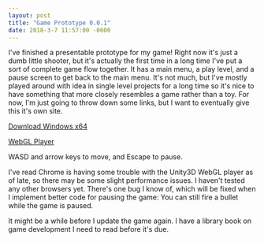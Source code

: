 ```yaml
---
layout: post
title: "Game Prototype 0.0.1"
date: 2018-3-7 11:57:00 -0600
---
```


I've finished a presentable prototype for my game! Right now it's just a dumb little shooter, but it's actually the first time in a long time I've put a sort of complete game flow together. It has a main menu, a play level, and a pause screen to get back to the main menu. It's not much, but I've mostly played around with idea in single level projects for a long time so it's nice to have something that more closely resembles a game rather than a toy. For now, I'm just going to throw down some links, but I want to eventually give this it's own site.

[Download Windows x64]({{site.baseurl}}/files/TDSWinx64.zip)

[WebGL Player]({{site.baseurl}}/TDSWeb/index.html)

WASD and arrow keys to move, and Escape to pause.

I've read Chrome is having some trouble with the Unity3D WebGL player as of late, so there may be some slight performance issues. I haven't tested any other browsers yet. There's one bug I know of, which will be fixed when I implement better code for pausing the game: You can still fire a bullet while the game is paused.

It might be a while before I update the game again. I have a library book on game development I need to read before it's due.